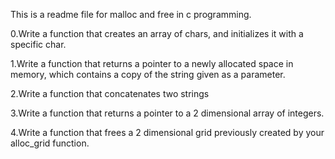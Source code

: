 This is a readme file for malloc and free in c programming.

0.Write a function that creates an array of chars, and initializes it with a specific char.

1.Write a function that returns a pointer to a newly allocated space in memory, which contains a copy of the string given as a parameter.

2.Write a function that concatenates two strings

3.Write a function that returns a pointer to a 2 dimensional array of integers.

4.Write a function that frees a 2 dimensional grid previously created by your alloc_grid function. 
